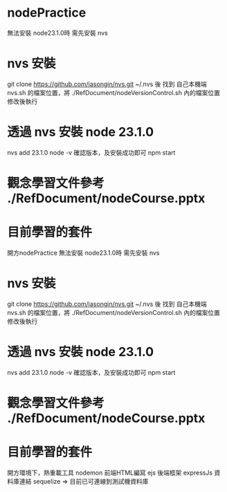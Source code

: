 # nodePractice
無法安裝 node23.1.0時 需先安裝 nvs 
# nvs 安裝
git clone https://github.com/jasongin/nvs.git ~/.nvs 後
找到 自己本機端 nvs.sh 的檔案位置，將 ./RefDocument/nodeVersionControl.sh 內的檔案位置修改後執行
# 透過 nvs 安裝 node 23.1.0
nvs add 23.1.0
node -v 確認版本，及安裝成功即可
npm start

# 觀念學習文件參考 ./RefDocument/nodeCourse.pptx

# 目前學習的套件
開方nodePractice
無法安裝 node23.1.0時 需先安裝 nvs 
# nvs 安裝
git clone https://github.com/jasongin/nvs.git ~/.nvs 後
找到 自己本機端 nvs.sh 的檔案位置，將 ./RefDocument/nodeVersionControl.sh 內的檔案位置修改後執行
# 透過 nvs 安裝 node 23.1.0
nvs add 23.1.0
node -v 確認版本，及安裝成功即可
npm start

# 觀念學習文件參考 ./RefDocument/nodeCourse.pptx

# 目前學習的套件
開方環境下，熱重載工具 nodemon
前端HTML編寫 ejs
後端框架 expressJs
資料庫連結 sequelize => 目前已可連線到測試機資料庫
